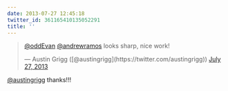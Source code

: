 ```yaml
---
date: 2013-07-27 12:45:18
twitter_id: 361165410135052291
title: ''
---
```


<blockquote class="twitter-tweet"><p lang="en" dir="ltr"><a href="https://twitter.com/oddEvan?ref_src=twsrc%5Etfw">@oddEvan</a> <a href="https://twitter.com/andrewramos?ref_src=twsrc%5Etfw">@andrewramos</a> looks sharp, nice work!</p>&mdash; Austin Grigg ([@austingrigg](https://twitter.com/austingrigg)) <a href="https://twitter.com/austingrigg/status/361162341519335424?ref_src=twsrc%5Etfw">July 27, 2013</a></blockquote>
<script async src="https://platform.twitter.com/widgets.js" charset="utf-8"></script>

[@austingrigg](https://twitter.com/austingrigg) thanks!!!
